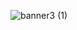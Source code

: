![banner3 (1)](https://user-images.githubusercontent.com/14349600/84766285-89cf9e00-af9e-11ea-89f6-fe0ea8265fcf.jpg)
